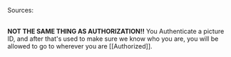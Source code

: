 Sources:

\
**NOT THE SAME THING AS AUTHORIZATION!!**
You Authenticate a picture ID, and after that's used to make sure we know who you are, you will be allowed to go to wherever you are [[Authorized]].
